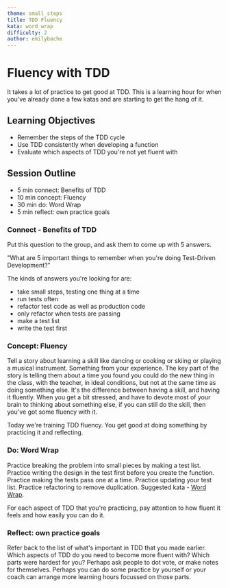 ```yaml
---
theme: small_steps
title: TDD Fluency
kata: word_wrap
difficulty: 2
author: emilybache
---
```


# Fluency with TDD

It takes a lot of practice to get good at TDD. This is a learning hour for when you've already done a few katas and are starting to get the hang of it.

## Learning Objectives

* Remember the steps of the TDD cycle
* Use TDD consistently when developing a function
* Evaluate which aspects of TDD you're not yet fluent with

## Session Outline

* 5 min connect: Benefits of TDD
* 10 min concept: Fluency
* 30 min do: Word Wrap
* 5 min reflect: own practice goals

### Connect - Benefits of TDD
Put this question to the group, and ask them to come up with 5 answers.

"What are 5 important things to remember when you're doing Test-Driven Development?"

The kinds of answers you're looking for are:

- take small steps, testing one thing at a time
- run tests often
- refactor test code as well as production code
- only refactor when tests are passing
- make a test list
- write the test first

### Concept: Fluency
Tell a story about learning a skill like dancing or cooking or skiing or playing a musical instrument. Something from your experience. The key part of the story is telling them about a time you found you could do the new thing in the class, with the teacher, in ideal conditions, but not at the same time as doing something else. It's the difference between having a skill, and having it fluently. When you get a bit stressed, and have to devote most of your brain to thinking about something else, if you can still do the skill, then you've got some fluency with it.

Today we're training TDD fluency. You get good at doing something by practicing it and reflecting.

### Do: Word Wrap
Practice breaking the problem into small pieces by making a test list. Practice writing the design in the test first before you create the function. Practice making the tests pass one at a time. Practice updating your test list. Practice refactoring to remove duplication. Suggested kata - [Word Wrap](kata_descriptions/word_wrap.html).

For each aspect of TDD that you're practicing, pay attention to how fluent it feels and how easily you can do it.

### Reflect: own practice goals
Refer back to the list of what's important in TDD that you made earlier. Which aspects of TDD do you need to become more fluent with? Which parts were hardest for you? Perhaps ask people to dot vote, or make notes for themselves. Perhaps you can do some practice by yourself or your coach can arrange more learning hours focussed on those parts. 

